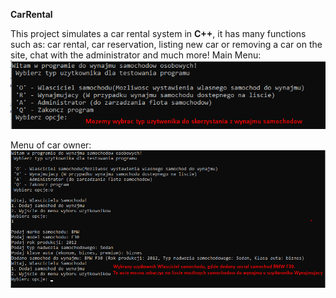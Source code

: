 **CarRental**

This project simulates a car rental system in **C++**, it has many functions such as: car rental, car reservation, listing new car or removing a car on the site, chat with the administrator and much more!
Main Menu:
![Main menu](https://github.com/SarapinPr/CarRental/blob/main/Screenshot_1.png?raw=true)

Menu of car owner:
![Main menu](https://github.com/SarapinPr/CarRental/blob/main/Screenshot_2.png?raw=true)
